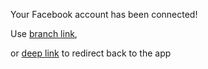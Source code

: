 Your Facebook account has been connected!

Use [branch link](https://get.lookout.com/T9feWDp0plb),

or [deep link](app://return.app) to redirect back to the app
[](app://return.app)
